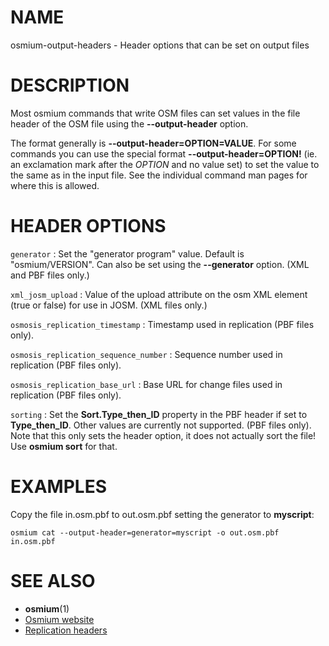 
# NAME

osmium-output-headers - Header options that can be set on output files

# DESCRIPTION

Most osmium commands that write OSM files can set values in the file header
of the OSM file using the **\--output-header** option.

The format generally is **\--output-header=OPTION=VALUE**. For some commands
you can use the special format **\--output-header=OPTION!** (ie. an exclamation
mark after the *OPTION* and no value set) to set the value to the same as in
the input file. See the individual command man pages for where this is allowed.

# HEADER OPTIONS

`generator`
:   Set the "generator program" value. Default is "osmium/VERSION". Can also
    be set using the **\--generator** option. (XML and PBF files only.)

`xml_josm_upload`
:   Value of the upload attribute on the osm XML element (true or false) for
    use in JOSM. (XML files only.)

`osmosis_replication_timestamp`
:   Timestamp used in replication (PBF files only).

`osmosis_replication_sequence_number`
:   Sequence number used in replication (PBF files only).

`osmosis_replication_base_url`
:   Base URL for change files used in replication (PBF files only).

`sorting`
:   Set the **Sort.Type_then_ID** property in the PBF header if set to
    **Type_then_ID**. Other values are currently not supported. (PBF files only).
    Note that this only sets the header option, it does not actually sort the
    file! Use **osmium sort** for that.


# EXAMPLES

Copy the file in.osm.pbf to out.osm.pbf setting the generator to **myscript**:

    osmium cat --output-header=generator=myscript -o out.osm.pbf in.osm.pbf

# SEE ALSO

* **osmium**(1)
* [Osmium website](https://osmcode.org/osmium-tool/)
* [Replication headers](https://wiki.openstreetmap.org/wiki/PBF_Format)

